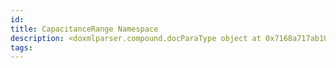 ```yaml
---
id: 
title: CapacitanceRange Namespace
description: <doxmlparser.compound.docParaType object at 0x7168a717ab10>
tags:
---
```

